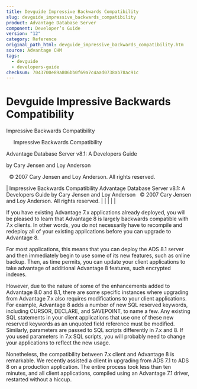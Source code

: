 ```yaml
---
title: Devguide Impressive Backwards Compatibility
slug: devguide_impressive_backwards_compatibility
product: Advantage Database Server
component: Developer’s Guide
version: "12"
category: Reference
original_path_html: devguide_impressive_backwards_compatibility.htm
source: Advantage CHM
tags:
  - devguide
  - developers-guide
checksum: 7043700e89a806bb0f69a7c4aad0738ab78ac91c
---
```


# Devguide Impressive Backwards Compatibility

Impressive Backwards Compatibility

     Impressive Backwards Compatibility

Advantage Database Server v8.1: A Developers Guide

by Cary Jensen and Loy Anderson

  © 2007 Cary Jensen and Loy Anderson. All rights reserved.

| Impressive Backwards Compatibility  Advantage Database Server v8.1: A Developers Guide  by Cary Jensen and Loy Anderson    © 2007 Cary Jensen and Loy Anderson. All rights reserved. |  |  |  |  |

If you have existing Advantage 7.x applications already deployed, you will be pleased to learn that Advantage 8 is largely backwards compatible with 7.x clients. In other words, you do not necessarily have to recompile and redeploy all of your existing applications before you can upgrade to Advantage 8.

For most applications, this means that you can deploy the ADS 8.1 server and then immediately begin to use some of its new features, such as online backup. Then, as time permits, you can update your client applications to take advantage of additional Advantage 8 features, such encrypted indexes.

However, due to the nature of some of the enhancements added to Advantage 8.0 and 8.1, there are some specific instances where upgrading from Advantage 7.x also requires modifications to your client applications. For example, Advantage 8 adds a number of new SQL reserved keywords, including CURSOR, DECLARE, and SAVEPOINT, to name a few. Any existing SQL statements in your client applications that use one of these new reserved keywords as an unquoted field reference must be modified. Similarly, parameters are passed to SQL scripts differently in 7.x and 8. If you used parameters in 7.x SQL scripts, you will probably need to change your applications to reflect the new usage.

Nonetheless, the compatibility between 7.x client and Advantage 8 is remarkable. We recently assisted a client in upgrading from ADS 7.1 to ADS 8 on a production application. The entire process took less than ten minutes, and all client applications, compiled using an Advantage 7.1 driver, restarted without a hiccup.
